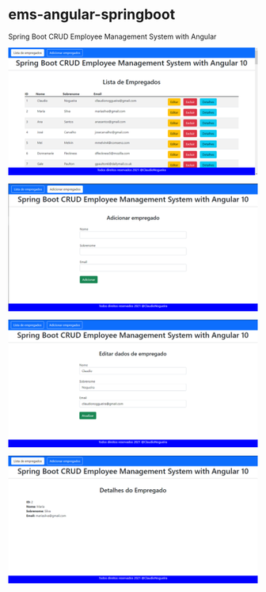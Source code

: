 # ems-angular-springboot
Spring Boot CRUD Employee Management System with Angular

![Lista-de-empregados](https://github.com/ClaudioNoggueira/ems-angular-springboot/blob/main/screenshots/Lista-de-empregados.png?raw=true)

![Adicionar-empregados](https://github.com/ClaudioNoggueira/ems-angular-springboot/blob/main/screenshots/adicionar-empregado.png?raw=true)

![Editar-empregado](https://github.com/ClaudioNoggueira/ems-angular-springboot/blob/main/screenshots/editar-empregados.png?raw=true)

![Detalhes do empregado](https://github.com/ClaudioNoggueira/ems-angular-springboot/blob/main/screenshots/detalhes-empregado.png?raw=true)
